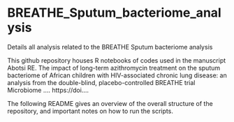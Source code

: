# BREATHE_Sputum_bacteriome_analysis
Details all analysis related to the BREATHE Sputum bacteriome analysis

This github repository houses R notebooks of codes used in the manuscript Abotsi RE. The impact of long-term azithromycin treatment on the sputum bacteriome of African children with HIV-associated chronic lung disease: an analysis from the double-blind, placebo-controlled BREATHE trial Microbiome .... https://doi....


The following README gives an overview of the overall structure of the repository, and important notes on how to run the scripts.

